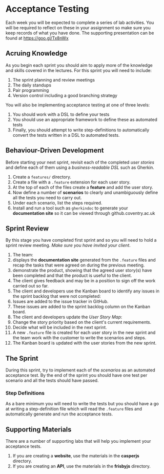 
# Acceptance Testing

Each week you will be expected to complete a series of lab activities. You will be required to reflect on these in your assignment so make sure you keep records of what you have done. The supporting presentation can be found at https://goo.gl/Tx8nWx

## Acruing Knowledge

As you begin each sprint you should aim to apply more of the knowledge and skills covered in the lectures. For this sprint you will need to include:

1. The sprint planning and review meetings
2. The daily standups
3. Pair programming
4. Version control including a good branching strategy

You will also be implementing acceptance testing at one of three levels:

1. You should work with a DSL to define your tests
2. You should use an appropriate framework to define these as automated tests
3. Finally, you should attempt to write step-definitions to automatically convert the tests written in a DSL to automated tests.

## Behaviour-Driven Development

Before starting your next sprint, revisit each of the completed _user stories_ and define each of them using a _business-readable DSL_ such as Gherkin.

1. Create a `features/` directory.
2. Create a file with a `.feature` extension for each user story.
3. At the top of each of the files create a **feature** and add the user story.
4. Now define a number of **scenarios** to clearly and unambiguously define all the tests you need to carry out.
5. Under each scenario, list the steps required.
6. Install and run a tool such as `gherkindoc` to generate your **documentation site** so it can be viewed through github.coventry.ac.uk

## Sprint Review

By this stage you have completed  first sprint and so you will need to hold a sprint review meeting. _Make sure you have invited your client_.

1. The team:
  1. displays the **documentation site** generated from the `.feature` files and recap the tasks that were agreed on during the previous meeting.
  2. demonstrate the product, showing that the agreed user story(s) have been completed and that the product is useful to the client.
2. The client gives feedback and may be in a position to sign off the work carried out so far.
3. The client and developers use the Kanban board to identify any issues in the sprint backlog that were not completed:
  1. Issues are added to the issue tracker in GitHub.
  2. These issues are added to the sprint backlog column on the Kanban board.
4. The client and developers update the _User Story Map_:
  1. Change the story priority based on the client's current requirements.
  2. Decide what will be included in the next sprint.
5. A new `.feature` file is created for each user story in the new sprint and the team work with the customer to write the scenarios and steps.
6. The Kanban board is updated with the user stories from the new sprint.

## The Sprint

During this sprint, try to implement each of the _scenarios_ as an automated acceptance test. By the end of the sprint you should have one test per scenario and all the tests should have passed.

### Step Definitions

As a bare minimum you will need to write the tests but you should have a go at writing a step-definition file which will read the `.feature` files and automatically generate and run the acceptance tests.

## Supporting Materials

There are a number of supporting labs that will help you implement your acceptance tests.

1. If you are creating a **website**, use the materials in the **casperjs** directory.
2. If you are creating an **API**, use the materials in the **frisbyjs** directory.

